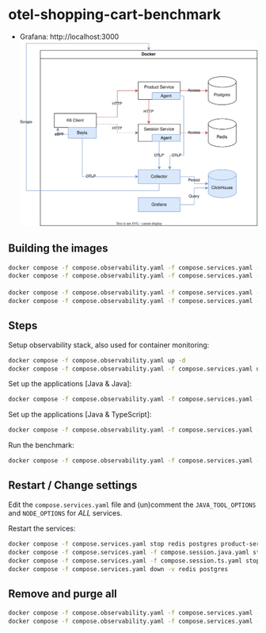 # otel-shopping-cart-benchmark

- Grafana: http://localhost:3000
![](doc/architecture.drawio.svg)

## Building the images

```bash
docker compose -f compose.observability.yaml -f compose.services.yaml -f compose.load.yaml -f compose.session.java.yaml pull
docker compose -f compose.observability.yaml -f compose.services.yaml -f compose.load.yaml -f compose.session.java.yaml build

docker compose -f compose.observability.yaml -f compose.services.yaml -f compose.load.yaml -f compose.session.ts.yaml pull
docker compose -f compose.observability.yaml -f compose.services.yaml -f compose.load.yaml -f compose.session.ts.yaml build
```

## Steps

Setup observability stack, also used for container monitoring:

```bash
docker compose -f compose.observability.yaml up -d
docker compose -f compose.observability.yaml -f compose.services.yaml up -d redis postgres
```

Set up the applications [Java & Java]:

```bash
docker compose -f compose.observability.yaml -f compose.services.yaml -f compose.session.java.yaml up -d product-service session-service --build
```

Set up the applications [Java & TypeScript]:

```bash
docker compose -f compose.observability.yaml -f compose.services.yaml -f compose.session.ts.yaml up -d product-service session-service --build
```

Run the benchmark:

```bash
docker compose -f compose.observability.yaml -f compose.services.yaml -f compose.load.yaml up -d k6 autoinstrumenter
```

## Restart / Change settings

Edit the `compose.services.yaml` file and (un)comment the `JAVA_TOOL_OPTIONS` and `NODE_OPTIONS` for *ALL* services.

Restart the services:

```bash
docker compose -f compose.services.yaml stop redis postgres product-service
docker compose -f compose.services.yaml -f compose.session.java.yaml stop session-service
docker compose -f compose.services.yaml -f compose.session.ts.yaml stop session-service
docker compose -f compose.services.yaml down -v redis postgres
```

## Remove and purge all

```bash
docker compose -f compose.observability.yaml -f compose.services.yaml -f compose.load.yaml -f compose.session.java.yaml down -v
docker compose -f compose.observability.yaml -f compose.services.yaml -f compose.load.yaml -f compose.session.ts.yaml down -v
```
